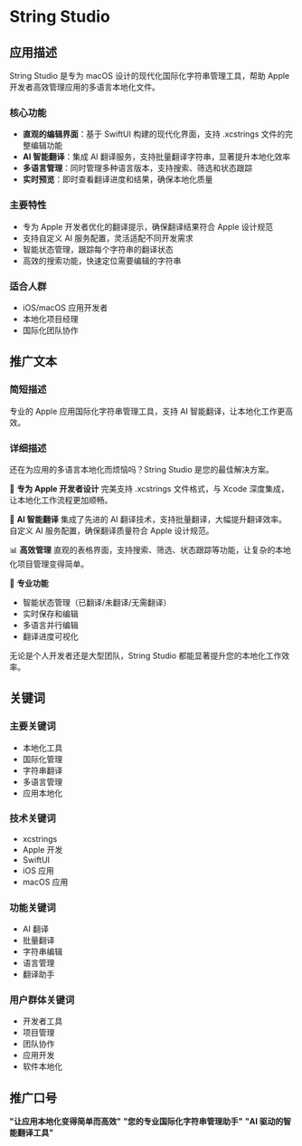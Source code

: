 # String Studio

## 应用描述

String Studio 是专为 macOS 设计的现代化国际化字符串管理工具，帮助 Apple 开发者高效管理应用的多语言本地化文件。

### 核心功能
- **直观的编辑界面**：基于 SwiftUI 构建的现代化界面，支持 .xcstrings 文件的完整编辑功能
- **AI 智能翻译**：集成 AI 翻译服务，支持批量翻译字符串，显著提升本地化效率
- **多语言管理**：同时管理多种语言版本，支持搜索、筛选和状态跟踪
- **实时预览**：即时查看翻译进度和结果，确保本地化质量

### 主要特性
- 专为 Apple 开发者优化的翻译提示，确保翻译结果符合 Apple 设计规范
- 支持自定义 AI 服务配置，灵活适配不同开发需求
- 智能状态管理，跟踪每个字符串的翻译状态
- 高效的搜索功能，快速定位需要编辑的字符串

### 适合人群
- iOS/macOS 应用开发者
- 本地化项目经理
- 国际化团队协作

## 推广文本

### 简短描述
专业的 Apple 应用国际化字符串管理工具，支持 AI 智能翻译，让本地化工作更高效。

### 详细描述
还在为应用的多语言本地化而烦恼吗？String Studio 是您的最佳解决方案。

🌟 **专为 Apple 开发者设计**
完美支持 .xcstrings 文件格式，与 Xcode 深度集成，让本地化工作流程更加顺畅。

🤖 **AI 智能翻译**
集成了先进的 AI 翻译技术，支持批量翻译，大幅提升翻译效率。自定义 AI 服务配置，确保翻译质量符合 Apple 设计规范。

📊 **高效管理**
直观的表格界面，支持搜索、筛选、状态跟踪等功能，让复杂的本地化项目管理变得简单。

💼 **专业功能**
- 智能状态管理（已翻译/未翻译/无需翻译）
- 实时保存和编辑
- 多语言并行编辑
- 翻译进度可视化

无论是个人开发者还是大型团队，String Studio 都能显著提升您的本地化工作效率。

## 关键词

### 主要关键词
- 本地化工具
- 国际化管理
- 字符串翻译
- 多语言管理
- 应用本地化

### 技术关键词
- xcstrings
- Apple 开发
- SwiftUI
- iOS 应用
- macOS 应用

### 功能关键词
- AI 翻译
- 批量翻译
- 字符串编辑
- 语言管理
- 翻译助手

### 用户群体关键词
- 开发者工具
- 项目管理
- 团队协作
- 应用开发
- 软件本地化

## 推广口号

**"让应用本地化变得简单而高效"**
**"您的专业国际化字符串管理助手"**
**"AI 驱动的智能翻译工具"**